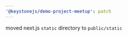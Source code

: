 ```yaml
---
'@keystonejs/demo-project-meetup': patch
---
```


moved next.js `static` directory to `public/static`
